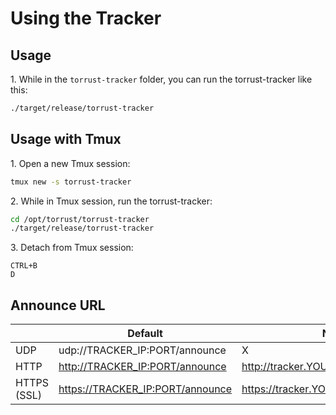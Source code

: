 # Using the Tracker

## Usage

1\. While in the `torrust-tracker` folder, you can run the torrust-tracker like this:

```bash
./target/release/torrust-tracker
```

## Usage with Tmux

1\. Open a new Tmux session:

```bash
tmux new -s torrust-tracker
```

2\. While in Tmux session, run the torrust-tracker:

```bash
cd /opt/torrust/torrust-tracker
./target/release/torrust-tracker
```

3\. Detach from Tmux session:

```text
CTRL+B
D
```

## Announce URL

|             | Default                          | NGINX                                |
|-------------|----------------------------------|--------------------------------------|
| UDP         | udp://TRACKER_IP:PORT/announce   | X                                    |
| HTTP        | <http://TRACKER_IP:PORT/announce>  | <http://tracker.YOUR_DOMAIN/announce>  |
| HTTPS (SSL) | <https://TRACKER_IP:PORT/announce> | <https://tracker.YOUR_DOMAIN/announce> |
